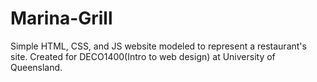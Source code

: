 # Marina-Grill
Simple HTML, CSS, and JS website modeled to represent a restaurant's site. Created for DECO1400(Intro to web design) at University of Queensland.
